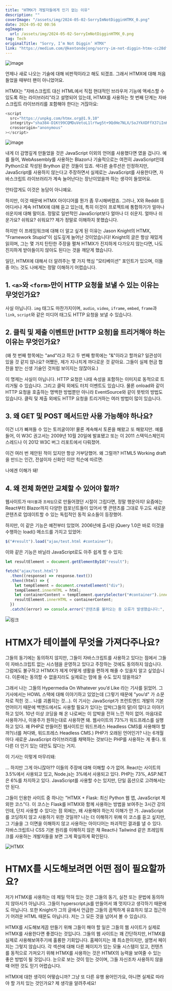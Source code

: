 ```yaml
---
title: "HTMX가 개발자들에게 인기 없는 이유"
description: ""
coverImage: "/assets/img/2024-05-02-SorryImNotDigginHTMX_0.png"
date: 2024-05-02 00:56
ogImage:
  url: /assets/img/2024-05-02-SorryImNotDigginHTMX_0.png
tag: Tech
originalTitle: "Sorry, I’m Not Diggin’ HTMX"
link: "https://medium.com/@kentondejong/sorry-im-not-diggin-htmx-cc28df862910"
---
```


![image](/assets/img/2024-05-02-SorryImNotDigginHTMX_0.png)

언제나 새로 나오는 기술에 대해 비판적이라고 해도 되겠죠. 그래서 HTMX에 대해 처음 들었을 때부터 팬이 아니었어요.

HTMX는 "자바스크립트 대신 HTML에서 직접 현대적인 브라우저 기능에 액세스할 수 있도록 하는 라이브러리"라고 설명되어 있는데, HTMX를 사용하는 첫 번째 단계는 자바스크립트 라이브러리를 포함해야 한다는 거잖아요:

```js
<script
  src="https://unpkg.com/htmx.org@1.9.10"
  integrity="sha384-D1Kt99CQMDuVetoL1lrYwg5t+9QdHe7NLX/SoJYkXDFfX37iInKRy5xLSi8nO7UC"
  crossorigin="anonymous"
></script>
```

<div class="content-ad"></div>

![image](https://miro.medium.com/v2/resize:fit:960/1*Z6JScodi-nf6CEtuSxaBmw.gif)

내게 더 감명깊게 만들었을 것은 JavaScript 이외의 언어를 사용했다면 였을 겁니다. 예를 들어, WebAssembly를 사용하는 Blazor나 기술적으로는 여전히 JavaScript인데 Python으로 작성된 Brython 같은 것들이 있죠. 색다른 솔루션은 인정하지만, JavaScript를 사용하지 않는다고 주장하면서 실제로는 JavaScript를 사용한다면, 자바스크립트 라이브러리가 계속 늘어난다는 장난이었을까 하는 생각이 들었어요.

안타깝게도 이것은 농담이 아니예요.

하지만, 이것 때문에 HTMX 아이디어를 뭔가 좀 무시해버렸죠. 그러나, X와 Reddit 등 어디서나 계속 HTMX에 대해 듣고 있는데, 특히 이것이 프로젝트에 통합하기가 얼마나 쉬운지에 대해 말이죠. 정말로 일반적인 JavaScript보다 얼마나 더 쉬운지. 얼마나 쉬운가요? 쉬워요? 쉬워요?? 제가 정말로 이해하지 못했습니다.

<div class="content-ad"></div>

하지만 이 프레임워크에 대해 더 알고 싶게 된 이유는 Jason Knight의 HTMX, "Framework Stupid"이 심도깊게 늘어난 것이었습니다! Knight의 글은 항상 재밌게 읽히며, 그는 몇 가지 탄탄한 주장을 펼쳐 HTMX가 진지하게 다가오지 않는다면, 나도 진지하게 받아들이지 않아도 된다는 것을 깨닫게 했습니다.

일단, HTMX에 대해서 더 알려주는 몇 가지 핵심 "모티베이션" 포인트가 있으며, 이들 중 어느 것도 나에게는 정말 이해하기 어렵습니다.

## 1. `<a>`와 `<form>`만이 HTTP 요청을 보낼 수 있는 이유는 무엇인가요?

사실 아닙니다. `img` 태그도 마찬가지이며, `audio`, `video`, `iframe`, `embed`, `frame`과 `link`, `script`와 같은 미디어 태그도 HTTP 요청을 보낼 수 있습니다.

<div class="content-ad"></div>

## 2. 클릭 및 제출 이벤트만 [HTTP 요청]을 트리거해야 하는 이유는 무엇인가요?

(왜 첫 번째 항목에는 "and"라고 하고 두 번째 항목에는 "&"이라고 할까요? 일관성이 있을 것 같지 않나요? 어쨌든, 제가 지나치게 까다로운 것 같아요. 그들이 실제 현금 협찬을 받는 신생 기술인 것처럼 보이지는 않잖아요.)

이 명제는 사실이 아닙니다. HTTP 요청은 나태 속성을 포함하는 이미지로 동적으로 트리거될 수 있습니다. 그리고 클릭 외에도 터치 이벤트도 있습니다. 물론 onload와 같이 HTTP 요청을 호출하는 명백한 방법뿐만 아니라 EventSource와 같이 뜻밖의 방법도 있습니다. 클릭 및 제출 외에도 HTTP 요청을 트리거하는 여러 방법이 많이 있습니다.

## 3. 왜 GET 및 POST 메서드만 사용 가능해야 하나요?

<div class="content-ad"></div>

이건 너가 빠져들 수 있는 토끼굴이야! 물론 계속해서 토론을 해왔고 또 해왔지만. 예를 들어, 이 W3C 권고서는 2009년 10월 20일에 발표됐고 또는 이 2011 스택익스체인지 스레드나 이 2012 W3C 버그 리포트에서 다뤄졌어.

이건 여러 번 제안된 적이 있지만 항상 거부당했어. 왜 그럴까? HTML5 Working draft을 만드는 인간, 전설이자 신화인 이안 힉슨에 따르면:

나에겐 이해가 돼!

## 4. 왜 전체 화면만 교체할 수 있어야 할까?

<div class="content-ad"></div>

웹사이트가 `테이블`과 `프레임`으로 만들어졌던 시절이 그립다면, 정말 행운아지! 요즘에는 React부터 Blazor까지 다양한 컴포넌트들이 있어서 옛 콘텐츠를 그대로 두고도 새로운 콘텐츠로 업데이트할 수 있는 독립적인 동적 요소들이 등장했어.

하지만, 이 같은 기능은 예전부터 있었어. 2006년에 출시된 jQuery 1.0은 바로 이것을 수행하는 load() 메소드를 가지고 있었어:

```js
$("#result").load("ajax/test.html #container");
```

이와 같은 기능은 바닐라 JavaScript로도 아주 쉽게 할 수 있지:

<div class="content-ad"></div>

```js
let resultElement = document.getElementById("result");

fetch("ajax/test.html")
  .then((response) => response.text())
  .then((html) => {
    let tempElement = document.createElement("div");
    tempElement.innerHTML = html;
    let containerContent = tempElement.querySelector("#container").innerHTML;
    resultElement.innerHTML = containerContent;
  })
  .catch((error) => console.error("콘텐츠를 불러오는 중 오류가 발생했습니다:", error));
```

![링크](https://miro.medium.com/v2/resize:fit:960/1*5bwk8lXsMpJK7xyn-LJ1-A.gif)

# HTMX가 테이블에 무엇을 가져다주나요?

그들의 동기에는 동의하지 않지만, 그들이 자바스크립트를 사용하고 있다는 점에서 그들이 자바스크립트 없는 시스템을 운영하고 있다고 주장하는 것에도 동의하지 않습니다. 그럼에도 불구하고 HTMX가 제게 어떻게 생활을 편하게 해줄 수 있을지 알고 싶었습니다. 이론에는 동의할 수 없을지라도 실제로는 맘에 들 수도 있지 않을까요?

<div class="content-ad"></div>

그래서 나는 그들의 Hypermedia On Whatever you’d Like 라는 기사를 읽었어. 그 기사에서는 HOWL 스택에 대해 이야기하고 있었는데 (그렇기 때문에 "you’d" 가 소문자로 적힌 것... 나를 괴롭히는 것...). 이 기사는 JavaScript가 프런트엔드 개발의 기본 언어이기 때문에 백엔드에서도 사용할 필요가 있다는 압박(그들의 말)이 많다고 이야기하고 있어. 10년 이상 코딩을 해 온 나로써는 이 압박을 전혀 느낀 적이 없어. 마음대로 사용하거나, 이용주가 원하는대로 사용하면 돼. 웹사이트의 73%가 워드프레스를 실행하고 있다. 왜 PHP로 만들어진 웹사이트인 워드프레스 Headless CMS를 사용해야 할까?(너를 쳐다봐, 워드프레스 Headless CMS.) PHP가 오래된 언어인가? 나는 6개월마다 새로운 JavaScript 라이브러리를 채택하는 것보다는 PHP를 사용하는 게 좋다. 또 다른 더 인기 있는 대안도 많다는 거지.

이 기사는 이렇게 마무리돼:

… 하지만 그게 아니잖아?? 이들의 주장에 대해 이해할 수가 없어. React는 사이트의 3.5%에서 사용되고 있고, Node.js는 3%에서 사용되고 있다. PHP는 73%, ASP.NET은 6%를 차지하고 있다. JavaScript를 사용할 수는 있지만, 단일 옵션으로 고려해서는 안 된다.

그들이 인용한 사이트 중 하나는 "HTMX + Flask: 최신 Python 웹 앱, JavaScript 제외한 코스"다. 이 코스는 Flask를 HTMX와 함께 사용하는 방법을 보여주는 3시간 강의인데, 단지 사용할 수 있다는 점 외에는, 왜 사용해야 하는지 이해가 안 가. JavaScript를 코딩하지 않고 사용하기 위한 것일까? 나는 더 이해하기 위해 이 코스를 듣고 싶지만, 그 기술을 그 이면을 이해하지 않고 사용하는 아이디어는 파괴적인 결과를 낼 수 있다. 자바스크립트나 CSS 기본 원리를 이해하지 않은 채 React나 Tailwind 같은 프레임워크를 사용하는 개발자들을 보면 그게 확실하게 확인된다.

<div class="content-ad"></div>

![HTMX](https://miro.medium.com/v2/resize:fit:960/1*LovCpYqVf20IXXpi3VZ2JA.gif)

# HTMX를 시도해보려면 어떤 점이 필요할까요?

저가 HTMX를 사용하는 데 제일 막혀 있는 것은 그들의 동기, 실천 또는 문법에 동의하지 않아서가 아닙니다. 그들이 hyperscript.js를 만들어서 꽤 멋지다고 생각하기 때문에도 아닙니다. 또한 Knight가 그의 글에서 언급한 그들의 끔찍하게 유효하지 않고 접근하기 어려운 HTML 때문도 아닙니다. 저는 그 모든 것을 넘어서 볼 수 있습니다.

HTMX를 시도해보게끔 만들기 위해 그들이 해야 할 일은 그들의 웹 사이트가 실제로 HTMX를 사용한다면 좋겠다는 것입니다. 그들의 웹 사이트는 꽤 간단하지만, HTMX를 실제로 사용해보여주기에 훌륭한 기회입니다. 홈페이지는 꽤 최소한이지만, 설명서 페이지는 그렇지 않습니다. 각 섹션에 대해 다른 페이지가 있는 모듈 시스템이 있고, 컨텐츠를 동적으로 가져오기 위해 HTMX를 사용하는 것은 HTMX의 능력을 보여줄 수 있는 좋은 방법이 될 것입니다. 눈으로 보는 것이 믿는 것이며, 그들 자신조차 사용하지 않을 때 어떤 것도 믿기 어렵습니다.

<div class="content-ad"></div>

HTMX에 대한 생각이 어떻습니까? 그냥 또 다른 유행 용어인가요, 아니면 실제로 따라야 할 가치 있는 것인가요? 제 생각을 알려주세요!

